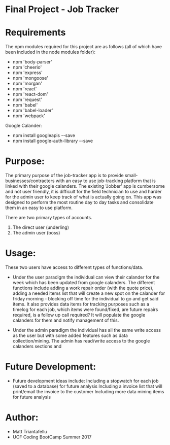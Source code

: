 # Final Project - Job Tracker

# Requirements
The npm modules required for this project are as follows (all of which have been included in the node modules folder):
- npm 'body-parser'
- npm 'cheerio'
- npm 'express'
- npm 'mongoose'
- npm 'morgan'
- npm 'react'
- npm 'react-dom'
- npm 'request'
- npm 'babel'
- npm 'babel-loader'
- npm 'webpack'

Google Calander:
- npm install googleapis --save
- npm install google-auth-library --save

# Purpose:
The primary purpose of the job-tracker app is to provide small-businesses/contracters with an easy to use job-tracking platform that is linked with their google calanders.  The existing 'Jobber' app is cumbersome and not user friendly, it is difficult for the field technician to use and harder for the admin user to keep track of what is actually going on.  This app was designed to perform the most routine day to day tasks and consolidate them in an easy to use platform.

There are two primary types of accounts.  
1.  The direct user (underling)
2.  The admin user (boss)

# Usage:
These two users have access to different types of functions/data.

- Under the user paradigm the individual can view their calander for the week which has been updated from google calanders.  The different functions include adding a work repair order (with the quote price), adding a needed items list that will create a new spot on the calander for friday morning - blocking off time for the individual to go and get said items.  It also provides data items for tracking purposes such as a timelog for each job, which items were found/fixed, are future repairs required, is a follow up call required?  It will populate the google calanders for them and notify management of this.

- Under the admin paradigm the individual has all the same write access as the user but with some added features such as data collection/mining.  The admin has read/write access to the google calanders sections and 

# Future Development:
- Future development ideas include:
  Including a stopwatch for each job (saved to a database) for future analysis
  Including a invoice list that will print/email the invoice to the customer
  Including more data mining items for future analysis
  

# Author:
- Matt Triantafellu
- UCF Coding BootCamp Summer 2017

